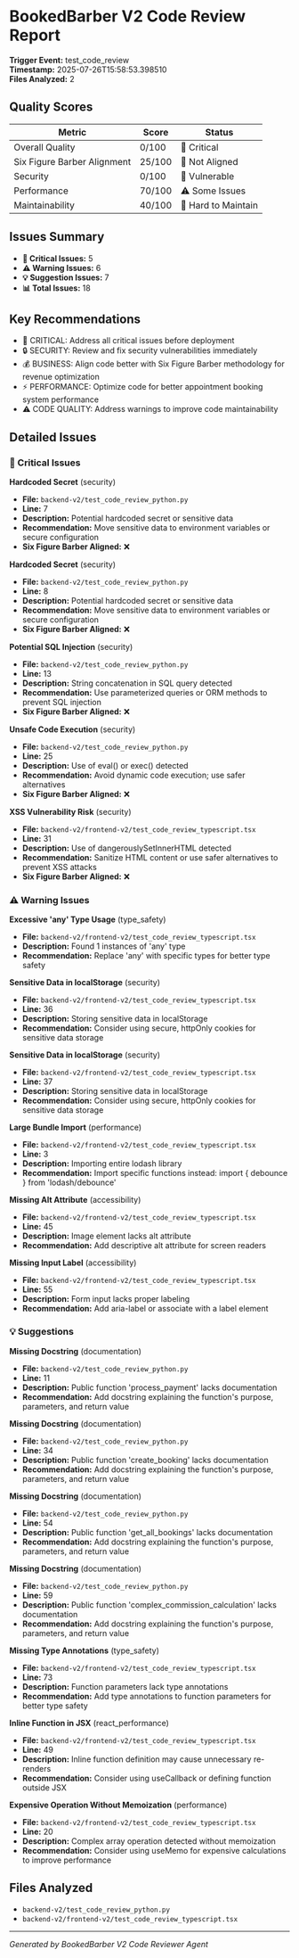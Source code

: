 # BookedBarber V2 Code Review Report

**Trigger Event:** test_code_review  
**Timestamp:** 2025-07-26T15:58:53.398510  
**Files Analyzed:** 2

## Quality Scores

| Metric | Score | Status |
|--------|-------|--------|
| Overall Quality | 0/100 | 🚨 Critical |
| Six Figure Barber Alignment | 25/100 | 🚨 Not Aligned |
| Security | 0/100 | 🚨 Vulnerable |
| Performance | 70/100 | ⚠️ Some Issues |
| Maintainability | 40/100 | 🚨 Hard to Maintain |

## Issues Summary

- **🚨 Critical Issues:** 5
- **⚠️ Warning Issues:** 6
- **💡 Suggestion Issues:** 7
- **📊 Total Issues:** 18

## Key Recommendations

- 🚨 CRITICAL: Address all critical issues before deployment
- 🔒 SECURITY: Review and fix security vulnerabilities immediately
- 💰 BUSINESS: Align code better with Six Figure Barber methodology for revenue optimization
- ⚡ PERFORMANCE: Optimize code for better appointment booking system performance
- ⚠️ CODE QUALITY: Address warnings to improve code maintainability

## Detailed Issues

### 🚨 Critical Issues

**Hardcoded Secret** (security)
- **File:** `backend-v2/test_code_review_python.py`
- **Line:** 7
- **Description:** Potential hardcoded secret or sensitive data
- **Recommendation:** Move sensitive data to environment variables or secure configuration
- **Six Figure Barber Aligned:** ❌

**Hardcoded Secret** (security)
- **File:** `backend-v2/test_code_review_python.py`
- **Line:** 8
- **Description:** Potential hardcoded secret or sensitive data
- **Recommendation:** Move sensitive data to environment variables or secure configuration
- **Six Figure Barber Aligned:** ❌

**Potential SQL Injection** (security)
- **File:** `backend-v2/test_code_review_python.py`
- **Line:** 13
- **Description:** String concatenation in SQL query detected
- **Recommendation:** Use parameterized queries or ORM methods to prevent SQL injection
- **Six Figure Barber Aligned:** ❌

**Unsafe Code Execution** (security)
- **File:** `backend-v2/test_code_review_python.py`
- **Line:** 25
- **Description:** Use of eval() or exec() detected
- **Recommendation:** Avoid dynamic code execution; use safer alternatives
- **Six Figure Barber Aligned:** ❌

**XSS Vulnerability Risk** (security)
- **File:** `backend-v2/frontend-v2/test_code_review_typescript.tsx`
- **Line:** 31
- **Description:** Use of dangerouslySetInnerHTML detected
- **Recommendation:** Sanitize HTML content or use safer alternatives to prevent XSS attacks
- **Six Figure Barber Aligned:** ❌

### ⚠️ Warning Issues

**Excessive 'any' Type Usage** (type_safety)
- **File:** `backend-v2/frontend-v2/test_code_review_typescript.tsx`
- **Description:** Found 1 instances of 'any' type
- **Recommendation:** Replace 'any' with specific types for better type safety

**Sensitive Data in localStorage** (security)
- **File:** `backend-v2/frontend-v2/test_code_review_typescript.tsx`
- **Line:** 36
- **Description:** Storing sensitive data in localStorage
- **Recommendation:** Consider using secure, httpOnly cookies for sensitive data storage

**Sensitive Data in localStorage** (security)
- **File:** `backend-v2/frontend-v2/test_code_review_typescript.tsx`
- **Line:** 37
- **Description:** Storing sensitive data in localStorage
- **Recommendation:** Consider using secure, httpOnly cookies for sensitive data storage

**Large Bundle Import** (performance)
- **File:** `backend-v2/frontend-v2/test_code_review_typescript.tsx`
- **Line:** 3
- **Description:** Importing entire lodash library
- **Recommendation:** Import specific functions instead: import { debounce } from 'lodash/debounce'

**Missing Alt Attribute** (accessibility)
- **File:** `backend-v2/frontend-v2/test_code_review_typescript.tsx`
- **Line:** 45
- **Description:** Image element lacks alt attribute
- **Recommendation:** Add descriptive alt attribute for screen readers

**Missing Input Label** (accessibility)
- **File:** `backend-v2/frontend-v2/test_code_review_typescript.tsx`
- **Line:** 55
- **Description:** Form input lacks proper labeling
- **Recommendation:** Add aria-label or associate with a label element

### 💡 Suggestions

**Missing Docstring** (documentation)
- **File:** `backend-v2/test_code_review_python.py`
- **Line:** 11
- **Description:** Public function 'process_payment' lacks documentation
- **Recommendation:** Add docstring explaining the function's purpose, parameters, and return value

**Missing Docstring** (documentation)
- **File:** `backend-v2/test_code_review_python.py`
- **Line:** 34
- **Description:** Public function 'create_booking' lacks documentation
- **Recommendation:** Add docstring explaining the function's purpose, parameters, and return value

**Missing Docstring** (documentation)
- **File:** `backend-v2/test_code_review_python.py`
- **Line:** 54
- **Description:** Public function 'get_all_bookings' lacks documentation
- **Recommendation:** Add docstring explaining the function's purpose, parameters, and return value

**Missing Docstring** (documentation)
- **File:** `backend-v2/test_code_review_python.py`
- **Line:** 59
- **Description:** Public function 'complex_commission_calculation' lacks documentation
- **Recommendation:** Add docstring explaining the function's purpose, parameters, and return value

**Missing Type Annotations** (type_safety)
- **File:** `backend-v2/frontend-v2/test_code_review_typescript.tsx`
- **Line:** 73
- **Description:** Function parameters lack type annotations
- **Recommendation:** Add type annotations to function parameters for better type safety

**Inline Function in JSX** (react_performance)
- **File:** `backend-v2/frontend-v2/test_code_review_typescript.tsx`
- **Line:** 49
- **Description:** Inline function definition may cause unnecessary re-renders
- **Recommendation:** Consider using useCallback or defining function outside JSX

**Expensive Operation Without Memoization** (performance)
- **File:** `backend-v2/frontend-v2/test_code_review_typescript.tsx`
- **Line:** 20
- **Description:** Complex array operation detected without memoization
- **Recommendation:** Consider using useMemo for expensive calculations to improve performance


## Files Analyzed

- `backend-v2/test_code_review_python.py`
- `backend-v2/frontend-v2/test_code_review_typescript.tsx`

---
*Generated by BookedBarber V2 Code Reviewer Agent*
